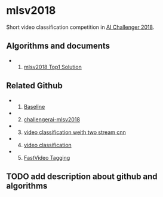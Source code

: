 # mlsv2018
Short video classification competition in [AI Challenger 2018](https://challenger.ai/competition/mlsv2018).


## Algorithms and documents
- 1. [mlsv2018 Top1 Solution](https://zhuanlan.zhihu.com/p/51065126)

## Related Github
- 1. [Baseline](https://github.com/AIChallenger/AI_Challenger_2018/tree/master/Evaluation/short_video_real_time_classification_eval)
- 2. [challengerai-mlsv2018](https://github.com/n01z3/challengerai-mlsv2018)
- 3. [video classification weith two stream cnn](https://github.com/wadhwasahil/Video-Classification-2-Stream-CNN)
- 4. [video classification](https://github.com/chen0040/keras-video-classifier)
- 5. [FastVideo Tagging](https://github.com/EigenLab/FastVideoTagging)

## TODO add description about github and algorithms
